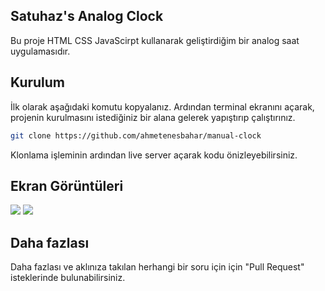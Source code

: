 ## Satuhaz's Analog Clock

Bu proje HTML CSS JavaScirpt kullanarak geliştirdiğim bir analog saat uygulamasıdır.

## Kurulum

İlk olarak aşağıdaki komutu kopyalanız. Ardından terminal ekranını açarak, projenin kurulmasını istediğiniz bir alana gelerek yapıştırıp çalıştırınız.

```sh
git clone https://github.com/ahmetenesbahar/manual-clock
```

Klonlama işleminin ardından live server açarak kodu önizleyebilirsiniz.

## Ekran Görüntüleri

<div>
<img   src="https://github.com/ahmetenesbahar/theme-clock/blob/main/screenshots/Dark_Theme.png">
<img   src="https://github.com/ahmetenesbahar/theme-clock/blob/main/screenshots/Light_Theme.png">

</div>

## Daha fazlası

Daha fazlası ve aklınıza takılan herhangi bir soru için için "Pull Request" isteklerinde bulunabilirsiniz.
